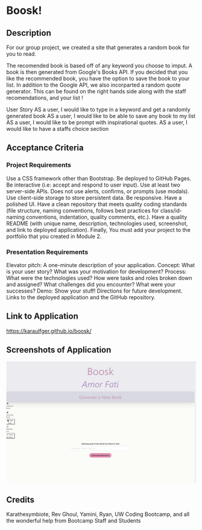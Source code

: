 # Boosk!

## Description
For our group project, we created a site that generates a random book for you to read.

The recomended book is based off of any keyword you choose to imput.
A book is then generated from Google's Books API.
If you decided that you like the recommended book, you have the option to save the book to your list.
In addition to the Google API, we also incorparted a random quote generator.
This can be found on the right hands side along with the staff recomendations, and your list !

User Story
AS a user, I would like to type in a keyword and get a randomly generated book
AS a user, I would like to be able to save any book to my list
AS a user, I would like to be prompt with inspirational quotes.
AS a user, I would like to have a staffs choice section


## Acceptance Criteria

### Project Requirements

Use a CSS framework other than Bootstrap.
Be deployed to GitHub Pages.
Be interactive (i.e: accept and respond to user input).
Use at least two server-side APIs.
Does not use alerts, confirms, or prompts (use modals).
Use client-side storage to store persistent data.
Be responsive.
Have a polished UI.
Have a clean repository that meets quality coding standards (file structure, naming conventions, follows best practices for class/id-naming conventions, indentation, quality comments, etc.).
Have a quality README (with unique name, description, technologies used, screenshot, and link to deployed application).
Finally, You must add your project to the portfolio that you created in Module 2.

### Presentation Requirements

Elevator pitch: A one-minute description of your application.
Concept: What is your user story? What was your motivation for development?
Process: What were the technologies used? How were tasks and roles broken down and assigned? What challenges did you encounter? What were your successes?
Demo: Show your stuff!
Directions for future development.
Links to the deployed application and the GitHub repository.

## Link to Application
https://karaulfger.github.io/boosk/

## Screenshots of Application 
![Screenshot of App](/assets/images/boosk.png)

## Credits
Karathesymbiote, Rev Ghoul, Yamini, Ryan, UW Coding Bootcamp, and all the wonderful help from Bootcamp Staff and Students

